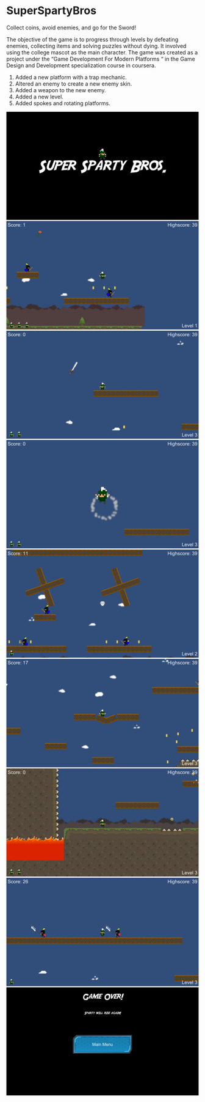 # SuperSpartyBros
Collect coins, avoid enemies, and go for the Sword!

The objective of the game is to progress through levels by defeating enemies, collecting items and solving puzzles without dying. It involved using the college mascot as the main character. The game was created as a project under the  “Game Development For Modern Platforms “  in the Game Design and Development specialization course in coursera. 


1. Added a new platform with a trap mechanic.
2. Altered an enemy to create a new enemy skin.
3. Added a weapon to the new enemy.
4. Added a new level.
5. Added spokes and rotating platforms.



![](Screenshots/Screenshot_1920x1080_15.png)
![](Screenshots/Screenshot_1920x1080_2.png)
![](Screenshots/Screenshot_1920x1080_13.png)
![](Screenshots/Screenshot_1920x1080_14.png)
![](Screenshots/Screenshot_1920x1080_6.png)
![](Screenshots/Screenshot_1920x1080_10.png)
![](Screenshots/Screenshot_1920x1080_17.png)
![](Screenshots/Screenshot_1920x1080_20.png)
![](Screenshots/Screenshot_1920x1080_12.png)
